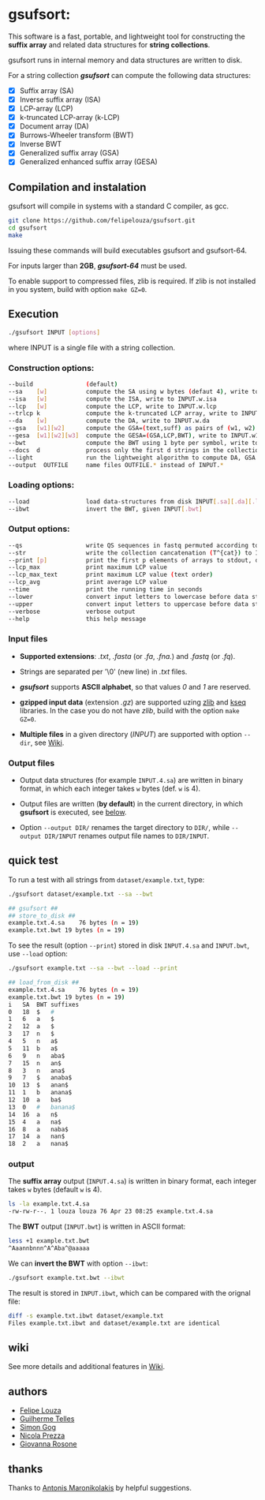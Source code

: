 # gsufsort: 

This software is a fast, portable, and lightweight tool for
constructing the **suffix array** and related data structures for
**string collections**.

gsufsort runs in internal memory and data structures are written to disk. 

For a string collection **_gsufsort_** can compute the following data structures:

- [x] Suffix array (SA)
- [x] Inverse suffix array (ISA)
- [x] LCP-array (LCP)
- [x] k-truncated LCP-array (k-LCP)
- [x] Document array (DA)
- [x] Burrows-Wheeler transform (BWT)
- [x] Inverse BWT
- [x] Generalized suffix array (GSA)
- [x] Generalized enhanced suffix array (GESA)

## Compilation and instalation

gsufsort will compile in systems with a standard C compiler, as gcc. 

```sh
git clone https://github.com/felipelouza/gsufsort.git
cd gsufsort
make 
```

Issuing these commands will build executables gsufsort and gsufsort-64.

For inputs larger than **2GB**, **_gsufsort-64_** must be used.

To enable support to compressed files, zlib is required.  If zlib is
not installed in you system, build with option ``make GZ=0``.



## Execution

```sh
./gsufsort INPUT [options]
```

where INPUT is a single file with a string collection.

### Construction options:

```sh
--build	              (default)
--sa    [w]           compute the SA using w bytes (defaut 4), write to INPUT.w.sa
--isa   [w]           compute the ISA, write to INPUT.w.isa
--lcp   [w]           compute the LCP, write to INPUT.w.lcp
--trlcp k             compute the k-truncated LCP array, write to INPUT.w.lcp
--da    [w]           compute the DA, write to INPUT.w.da
--gsa   [w1][w2]      compute the GSA=(text,suff) as pairs of (w1, w2) bytes, write to INPUT.w1.w2.gsa
--gesa  [w1][w2][w3]  compute the GESA=(GSA,LCP,BWT), write to INPUT.w1.w2.w3.1.gesa
--bwt                 compute the BWT using 1 byte per symbol, write to INPUT.bwt
--docs  d             process only the first d strings in the collection
--light               run the lightweight algorithm to compute DA, GSA and GESA
--output  OUTFILE     name files OUTFILE.* instead of INPUT.*
```

### Loading options:

```sh
--load                load data-structures from disk INPUT[.sa][.da][.lcp][.gsa][.bin]
--ibwt                invert the BWT, given INPUT[.bwt]
```

### Output options:

```sh
--qs                  write QS sequences in fastq permuted according to the BWT to INPUT.1.qs
--str                 write the collection cancatenation (T^{cat}) to INPUT.1.str
--print [p]           print the first p elements of arrays to stdout, defaults to the collection length
--lcp_max             print maximum LCP value
--lcp_max_text        print maximum LCP value (text order)
--lcp_avg             print average LCP value
--time                print the running time in seconds
--lower               convert input letters to lowercase before data structures construction
--upper               convert input letters to uppercase before data structures construction
--verbose             verbose output
--help                this help message
```


### Input files 

- **Supported extensions**: _.txt_, _.fasta_ (or _.fa_, _.fna._) and _.fastq_ (or _.fq_).

- Strings are separated per '\0' (new line) in _.txt_ files.

- **_gsufsort_** supports **ASCII alphabet**, so that values _0_ and _1_ are reserved.

- **gzipped input data** (extension _.gz_) are supported uzing [zlib](https://github.com/felipelouza/gsufsort/tree/master/external/zlib) and [kseq](https://github.com/felipelouza/gsufsort/tree/master/external/kseq) libraries. In the case you do not have _zlib_, build with the option ``make GZ=0``.

- **Multiple files** in a given directory (_INPUT_) are supported with option ``--dir``, see [Wiki](https://github.com/felipelouza/gsufsort/wiki/Multiple-Files).


### Output files 

- Output data structures (for example ``INPUT.4.sa``) are written in binary format, in which each integer takes ``w`` bytes (def. ``w`` is 4).

- Output files are written (**by default**) in the current directory, in which **gsufsort** is executed, see [below](https://github.com/felipelouza/gsufsort#output).

- Option ``--output DIR/`` renames the target directory to ``DIR/``, while ``--output DIR/INPUT`` renames output file names to ``DIR/INPUT``.

## quick test

To run a test with all strings from ``dataset/example.txt``, type:

```sh
./gsufsort dataset/example.txt --sa --bwt
```

```sh
## gsufsort ##
## store_to_disk ##
example.txt.4.sa	76 bytes (n = 19)
example.txt.bwt	19 bytes (n = 19)
```

To see the result (option ``--print``) stored in disk ``INPUT.4.sa`` and ``INPUT.bwt``, use ``--load`` option:

```sh
./gsufsort example.txt --sa --bwt --load --print
```

```sh
## load_from_disk ##
example.txt.4.sa	76 bytes (n = 19)
example.txt.bwt	19 bytes (n = 19)
i	SA	BWT	suffixes
0	18	$	#
1	6	a	$
2	12	a	$
3	17	n	$
4	5	n	a$
5	11	b	a$
6	9	n	aba$
7	15	n	an$
8	3	n	ana$
9	7	$	anaba$
10	13	$	anan$
11	1	b	anana$
12	10	a	ba$
13	0	#	banana$
14	16	a	n$
15	4	a	na$
16	8	a	naba$
17	14	a	nan$
18	2	a	nana$
```

### output

The **suffix array** output (``INPUT.4.sa``) is written in binary format, each integer takes ``w`` bytes (default ``w`` is 4).

```sh
ls -la example.txt.4.sa
-rw-rw-r--. 1 louza louza 76 Apr 23 08:25 example.txt.4.sa
```

The **BWT** output (``INPUT.bwt``) is written in ASCII format:

```sh
less +1 example.txt.bwt
^Aaannbnnn^A^Aba^@aaaaa
```

We can **invert the BWT** with option ``--ibwt``:

```sh
./gsufsort example.txt.bwt --ibwt
```

The result is stored in ``INPUT.ibwt``, which can be compared with the orignal file:

```sh
diff -s example.txt.ibwt dataset/example.txt
Files example.txt.ibwt and dataset/example.txt are identical
```

## wiki

See more details and additional features in [Wiki](https://github.com/felipelouza/gsufsort/wiki).

## authors

* [Felipe Louza](https://github.com/felipelouza)
* [Guilherme Telles](https://github.com/gptelles)
* [Simon Gog](https://github.com/simongog)
* [Nicola Prezza](https://github.com/nicolaprezza)
* [Giovanna Rosone](https://github.com/giovannarosone/)

## thanks

Thanks to [Antonis Maronikolakis](https://github.com/antmarakis) by helpful suggestions.

